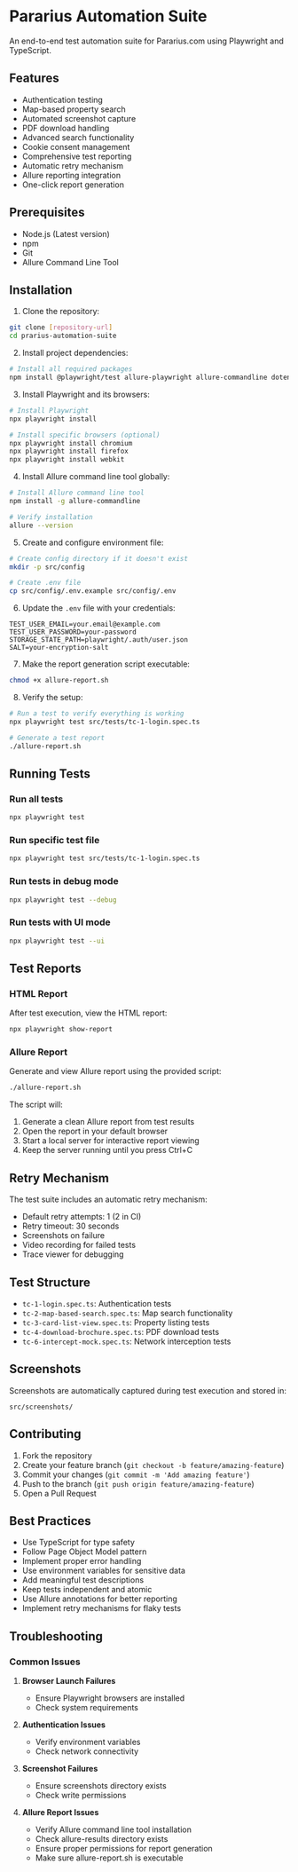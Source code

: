 # Pararius Automation Suite

An end-to-end test automation suite for Pararius.com using Playwright and TypeScript.

## Features

- Authentication testing
- Map-based property search
- Automated screenshot capture
- PDF download handling
- Advanced search functionality
- Cookie consent management
- Comprehensive test reporting
- Automatic retry mechanism
- Allure reporting integration
- One-click report generation

## Prerequisites

- Node.js (Latest version)
- npm
- Git
- Allure Command Line Tool

## Installation

1. Clone the repository:
```bash
git clone [repository-url]
cd prarius-automation-suite
```

2. Install project dependencies:
```bash
# Install all required packages
npm install @playwright/test allure-playwright allure-commandline dotenv typescript @types/node --save-dev
```

3. Install Playwright and its browsers:
```bash
# Install Playwright
npx playwright install

# Install specific browsers (optional)
npx playwright install chromium
npx playwright install firefox
npx playwright install webkit
```

4. Install Allure command line tool globally:
```bash
# Install Allure command line tool
npm install -g allure-commandline

# Verify installation
allure --version
```

5. Create and configure environment file:
```bash
# Create config directory if it doesn't exist
mkdir -p src/config

# Create .env file
cp src/config/.env.example src/config/.env
```

6. Update the `.env` file with your credentials:
```env
TEST_USER_EMAIL=your.email@example.com
TEST_USER_PASSWORD=your-password
STORAGE_STATE_PATH=playwright/.auth/user.json
SALT=your-encryption-salt
```

7. Make the report generation script executable:
```bash
chmod +x allure-report.sh
```

8. Verify the setup:
```bash
# Run a test to verify everything is working
npx playwright test src/tests/tc-1-login.spec.ts

# Generate a test report
./allure-report.sh
```

## Running Tests

### Run all tests
```bash
npx playwright test
```

### Run specific test file
```bash
npx playwright test src/tests/tc-1-login.spec.ts
```

### Run tests in debug mode
```bash
npx playwright test --debug
```

### Run tests with UI mode
```bash
npx playwright test --ui
```

## Test Reports

### HTML Report
After test execution, view the HTML report:
```bash
npx playwright show-report
```

### Allure Report
Generate and view Allure report using the provided script:
```bash
./allure-report.sh
```

The script will:
1. Generate a clean Allure report from test results
2. Open the report in your default browser
3. Start a local server for interactive report viewing
4. Keep the server running until you press Ctrl+C

## Retry Mechanism

The test suite includes an automatic retry mechanism:
- Default retry attempts: 1 (2 in CI)
- Retry timeout: 30 seconds
- Screenshots on failure
- Video recording for failed tests
- Trace viewer for debugging

## Test Structure

- `tc-1-login.spec.ts`: Authentication tests
- `tc-2-map-based-search.spec.ts`: Map search functionality
- `tc-3-card-list-view.spec.ts`: Property listing tests
- `tc-4-download-brochure.spec.ts`: PDF download tests
- `tc-6-intercept-mock.spec.ts`: Network interception tests

## Screenshots

Screenshots are automatically captured during test execution and stored in:
```
src/screenshots/
```

## Contributing

1. Fork the repository
2. Create your feature branch (`git checkout -b feature/amazing-feature`)
3. Commit your changes (`git commit -m 'Add amazing feature'`)
4. Push to the branch (`git push origin feature/amazing-feature`)
5. Open a Pull Request

## Best Practices

- Use TypeScript for type safety
- Follow Page Object Model pattern
- Implement proper error handling
- Use environment variables for sensitive data
- Add meaningful test descriptions
- Keep tests independent and atomic
- Use Allure annotations for better reporting
- Implement retry mechanisms for flaky tests

## Troubleshooting

### Common Issues

1. **Browser Launch Failures**
   - Ensure Playwright browsers are installed
   - Check system requirements

2. **Authentication Issues**
   - Verify environment variables
   - Check network connectivity

3. **Screenshot Failures**
   - Ensure screenshots directory exists
   - Check write permissions

4. **Allure Report Issues**
   - Verify Allure command line tool installation
   - Check allure-results directory exists
   - Ensure proper permissions for report generation
   - Make sure allure-report.sh is executable
